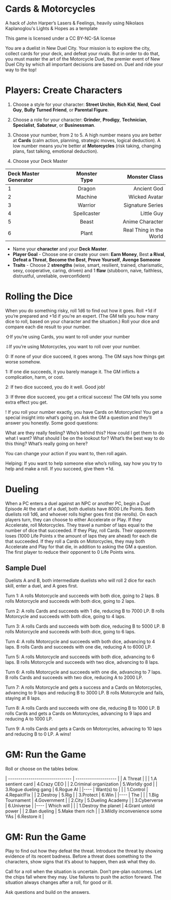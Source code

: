 # Cards & Motorcycles

A hack of John Harper’s Lasers & Feelings, heavily using Nikolaos Kaplanoglou's Lights & Hopes as a template

This game is licensed under a CC BY-NC-SA license  

You are a duelist in New Duel City. Your mission is to explore the city, collect cards for your deck, and defeat your rivals. But in order to do that, you must master the art of the Motorcycle Duel, the premier event of New Duel City by which all important decisions are based on. Duel and ride your way to the top! 
# Players: Create Characters

1. Choose a style for your character: **Street Urchin**, **Rich Kid**, **Nerd**, **Cool Guy**, **Bully Turned Friend**, or **Parental Figure**.
    
2. Choose a role for your character: **Grinder**, **Prodigy**, **Technician**, **Specialist**, **Sabateur**, or **Businessman**.
    
3. Choose your number, from 2 to 5. A high number means you are better at **Cards** (calm action, planning, strategic moves, logical deduction). A low number means you’re better at **Motorcycles** (risk taking, changing plans, fast talking, emotional deduction).
    
4. Choose your Deck Master

| Deck Master Generator | Monster Type | Monster Class           |
| :---------------------|:------------:| -----------------------:|
| 1                     | Dragon       | Ancient God             |
| 2                     | Machine      | Wicked Avatar           |
| 3                     | Warrior      | Signature Series        |
| 4                     | Spellcaster  | Little Guy              |
| 5                     | Beast        | Anime Character         |
| 6                     | Plant        | Real Thing in the World |
- Name your **character** and your **Deck Master**.
- **Player Goal** - Choose one or create your own: **Earn Money**, Best **a Rival**, **Defeat a Threat**, **Become the Best**, **Prove Yourself**, **Avenge Someone**
- **Traits** - Choose 2 **strengths** (wise, smart, resilient, trained, charismatic, sexy, cooperative, caring, driven) and 1 **flaw** (stubborn, naive, faithless, distrustful, unreliable, overconfident)
# Rolling the Dice

When you do something risky, roll 1d6 to find out how it goes. Roll +1d if you’re prepared and +1d if you’re an expert. (The GM tells you how many dice to roll, based on your character and the situation.) Roll your dice and compare each die result to your number.

⇧If you’re using Cards, you want to roll under your number

⇩If you’re using Motorcycles, you want to roll over your number.

0: If none of your dice succeed, it goes wrong. The GM says how things get worse somehow.

1: If one die succeeds, it you barely manage it. The GM inflicts a complication, harm, or cost.

2: If two dice succeed, you do it well. Good job!

3: If three dice succeed, you get a critical success! The GM tells you some extra effect you get.

! If you roll your number exactly, you have Cards on Motorcycles! You get a special insight into what’s going on. Ask the GM a question and they’ll answer you honestly. Some good questions:

What are they really feeling? Who’s behind this? How could I get them to do what I want? What should I be on the lookout for? What’s the best way to do this thing? What’s really going on here?

You can change your action if you want to, then roll again.

Helping: If you want to help someone else who’s rolling, say how you try to help and make a roll. If you succeed, give them +1d.

# Dueling

When a PC enters a duel against an NPC or another PC, begin a Duel Episode
At the start of a duel, both duelists have 8000 Life Points. Both duelists roll 1d6, and whoever rolls higher goes first (tie rerolls). On each players turn, they can choose to either Accelerate or Play. If they Accelerate, roll Motorcycles. They travel a number of laps equal to the number of dice that succeeded. If they Play, roll Cards. Their opponents loses (1000 Life Points x the amount of laps they are ahead) for each die that succeeded. If they roll a Cards on Motorcycles, they may both Accelerate and Play for that die, in addition to asking the GM a question. The first player to reduce their opponent to 0 Life Points wins. 

## Sample Duel
Duelists A and B, both intermediate duelists who will roll 2 dice for each skill, enter a duel, and A goes first. 

Turn 1: A rolls Motorcycle and succeeds with both dice, going to 2 laps. B rolls Motorcycle and succeeds with both dice, going to 2 laps. 

Turn 2: A rolls Cards and succeeds with 1 die, reducing B to 7000 LP. B rolls Motorcycle and succeeds with both dice, going to 4 laps. 

Turn 3: A rolls Cards and succeeds with both dice, reducing B to 5000 LP. B rolls Motorcycle and succeeds with both dice, going to 6 laps. 

Turn 4: A rolls Motorcycle and succeeds with both dice, advancing to 4 laps. B rolls Cards and succeeds with one die, reducing A to 6000 LP.

Turn 5: A rolls Motorcycle and succeeds with both dice, advancing to 6 laps. B rolls Motorcycle and succeeds with two dice, advancing to 8 laps. 

Turn 6: A rolls Motorcycle and succeeds with one die, advancing to 7 laps. B rolls Cards and succeeds with two dice, reducing A to 2000 LP.

Turn 7: A rolls Motorcycle and gets a success and a Cards on Motorcycles, advancing to 9 laps and reducing B to 3000 LP. B rolls Motorcycle and fails, staying at 8 laps.

Turn 8: A rolls Cards and succeeds with one die, reducing B to 1000 LP. B rolls Cards and gets a Cards on Motorcycles, advancing to 9 laps and reducing A to 1000 LP.

Turn 9: A rolls Cards and gets a Cards on Motorcycles, advacing to 10 laps and reducing B to 0 LP. A wins!
# GM: Run the Game

Roll or choose on the tables below.

| ------------------------------- | -------------------- |
| A Threat                        |                      |
| 1.A sentient card               | 4.Crazy CEO          |
| 2.Criminal organization         | 5.Worldly god        |
| 3.Rogue dueling gang            | 6.Rogue AI           |
|----
| Want(s) to                      |                      |
| 1.Control                       | 4.Repair/Fix         |
| 2.Destroy                       | 5.Rig                |
| 3.Protect                       | 6.Win                |
|----
| The                             |                      |
| 1.Big Tournament                | 4.Government         |
| 2.City                          | 5.Dueling Academy    |
| 3.Cyberverse                    | 6.Universe           |
|----
| Which will                      |                      |
| 1.Destroy the planet            | 4.Grant untold power |
| 2.Ban dueling                   | 5.Make them rich     |
| 3.Mildly inconvenience some YAs | 6.Restore it         |

  

# GM: Run the Game

Play to find out how they defeat the threat. Introduce the threat by showing evidence of its recent badness. Before a threat does something to the characters, show signs that it’s about to happen, then ask what they do.

Call for a roll when the situation is uncertain. Don’t pre-plan outcomes. Let the chips fall where they may. Use failures to push the action forward. The situation always changes after a roll, for good or ill.

Ask questions and build on the answers.